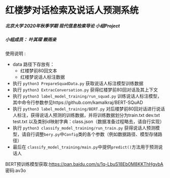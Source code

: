 # 红楼梦对话检索及说话人预测系统

##### 北京大学 2020年秋季学期 现代信息检索导论 小组Project
##### 小组成员： 叶其琛 赖雨亲

使用说明 : 
* data 路径下存放有：
  * 红楼梦前80回文本
  * 红楼梦说话人标注数据
* 执行 `python3 PrepareSquadData.py` 获取说话人标注模型训练数据
* 执行 `python3 ExtracConversation.py` 获得红楼梦前80回对话及其上下文
* 执行 `python3 label_model_training/run_squad.py` 训练说话人标注模型，其中命令行参数参见https://github.com/kamalkraj/BERT-SQuAD
* 执行 `python3 label_model_training/BERT.py` 对后楼梦前80回对话进行说话人标注，获得说话人预测的训练数据，并将训练数据划分为train.txt dev.txt test.txt 以及类别id映射字典：class.json（数据准备过程略去，请自行实现）
* 执行 `python3 classify_model_training/run_train.py` 获得说话人预测模型，请自行调整`bery.py`中`Config`类的各个参数（例如数据路径、模型存储路径）
* 最后在 `classify_model_training/main.py`中提供`predict()`方法用于预测说话人

BERT预训练模型获取:https://pan.baidu.com/s/1q-LbuS18Eb0M8KKThHgvbA  密码:av3o